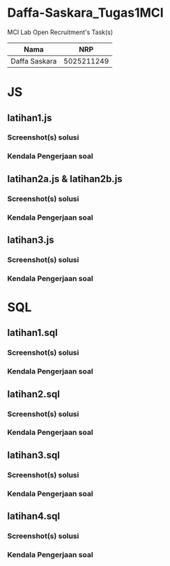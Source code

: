 # Daffa-Saskara_Tugas1MCI
MCI Lab Open Recruitment's Task(s)

| Nama                      | NRP        |
|---------------------------|------------|
| Daffa Saskara             | 5025211249 |

# JS

## latihan1.js

### Screenshot(s) solusi

### Kendala Pengerjaan soal

## latihan2a.js & latihan2b.js

### Screenshot(s) solusi

### Kendala Pengerjaan soal

## latihan3.js

### Screenshot(s) solusi

### Kendala Pengerjaan soal

# SQL

## latihan1.sql

### Screenshot(s) solusi

### Kendala Pengerjaan soal

## latihan2.sql

### Screenshot(s) solusi

### Kendala Pengerjaan soal

## latihan3.sql

### Screenshot(s) solusi

### Kendala Pengerjaan soal

## latihan4.sql

### Screenshot(s) solusi

### Kendala Pengerjaan soal

